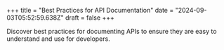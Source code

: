 +++
title = "Best Practices for API Documentation"
date = "2024-09-03T05:52:59.638Z"
draft = false
+++

  Discover best practices for documenting APIs to ensure they are easy to understand and use for developers.
        